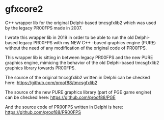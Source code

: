 # gfxcore2
C++ wrapper lib for the original Delphi-based tmcsgfxlib2 which was used by the legacy PR00FPS made in 2007.

I wrote this wrapper lib in 2019 in order to be able to run the old Delphi-based legacy PR00FPS with my NEW C++ -based graphics engine (PURE) without the need of any modification of the original code of PR00FPS.

This wrapper lib is sitting in between legacy PR00FPS and the new PURE graphics engine, mimicing the behavior of the old Delphi-based tmcsgfxlib2 graphics library towards PR00FPS.

The source of the original tmcsgfxlib2 written in Delphi can be checked here:
https://github.com/proof88/tmcsgfxlib2

The source of the new PURE graphics library (part of PGE game engine) can be checked here:
https://github.com/proof88/PGE

And the source code of PR00FPS written in Delphi is here:
https://github.com/proof88/PR00FPS
